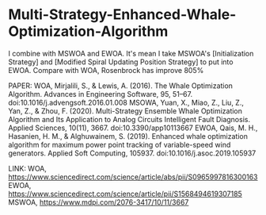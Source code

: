 # Multi-Strategy-Enhanced-Whale-Optimization-Algorithm

I combine with MSWOA and EWOA.
It's mean I take MSWOA's [Initialization Strategy] and [Modified Spiral Updating Position Strategy] to put into EWOA.
Compare with WOA, Rosenbrock has improve 805%

PAPER:
WOA, Mirjalili, S., & Lewis, A. (2016). The Whale Optimization Algorithm. Advances in Engineering Software, 95, 51–67. doi:10.1016/j.advengsoft.2016.01.008
MSOWA, Yuan, X., Miao, Z., Liu, Z., Yan, Z., & Zhou, F. (2020). Multi-Strategy Ensemble Whale Optimization Algorithm and Its Application to Analog Circuits Intelligent Fault Diagnosis. Applied Sciences, 10(11), 3667. doi:10.3390/app10113667
EWOA, Qais, M. H., Hasanien, H. M., & Alghuwainem, S. (2019). Enhanced whale optimization algorithm for maximum power point tracking of variable-speed wind generators. Applied Soft Computing, 105937. doi:10.1016/j.asoc.2019.105937

LINK:
WOA, https://www.sciencedirect.com/science/article/abs/pii/S0965997816300163
EWOA, https://www.sciencedirect.com/science/article/pii/S1568494619307185
MSWOA, https://www.mdpi.com/2076-3417/10/11/3667
